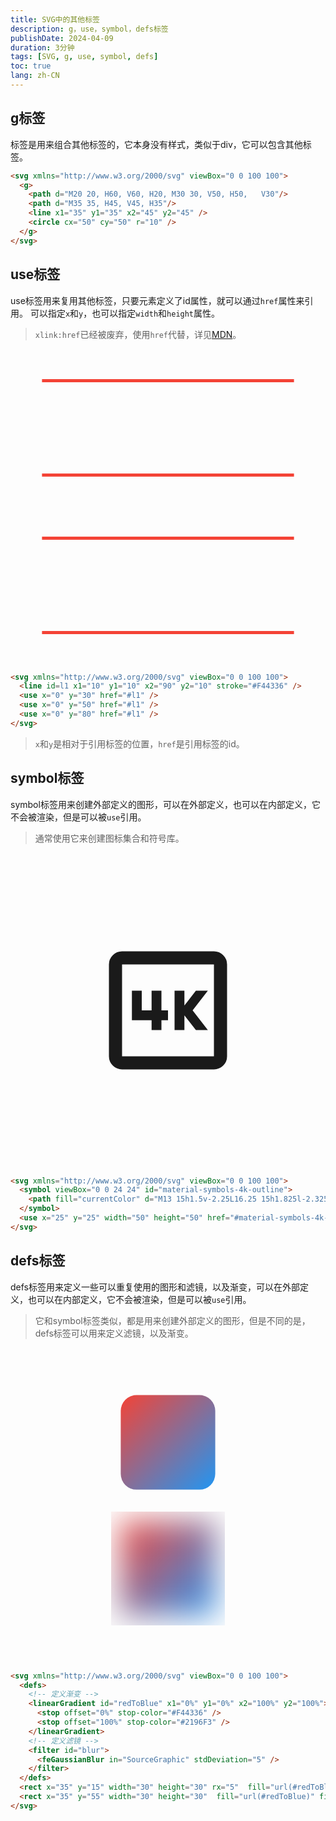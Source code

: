 ```yaml
---
title: SVG中的其他标签
description: g，use，symbol，defs标签
publishDate: 2024-04-09
duration: 3分钟
tags: [SVG, g, use, symbol, defs]
toc: true
lang: zh-CN
---
```


## g标签

<g>标签是用来组合其他标签的，它本身没有样式，类似于div，它可以包含其他标签。

```html
<svg xmlns="http://www.w3.org/2000/svg" viewBox="0 0 100 100">
  <g>
    <path d="M20 20, H60, V60, H20, M30 30, V50, H50,   V30"/>
    <path d="M35 35, H45, V45, H35"/>
    <line x1="35" y1="35" x2="45" y2="45" />
    <circle cx="50" cy="50" r="10" />
  </g>
</svg>  
```

## use标签

use标签用来复用其他标签，只要元素定义了id属性，就可以通过`href`属性来引用。
可以指定`x`和`y`，也可以指定`width`和`height`属性。

> `xlink:href`已经被废弃，使用`href`代替，详见[MDN](https://developer.mozilla.org/en-US/docs/Web/SVG/Attribute/xlink:href)。

<svg class="svg-markdown" xmlns="http://www.w3.org/2000/svg" viewBox="0 0 100 100">
  <line id=l1 x1="10" y1="10" x2="90" y2="10" stroke="#F44336" />
  <use x="0" y="30" href="#l1" />
  <use x="0" y="50" href="#l1" />
  <use x="0" y="80" href="#l1" />
</svg>

```html
<svg xmlns="http://www.w3.org/2000/svg" viewBox="0 0 100 100">
  <line id=l1 x1="10" y1="10" x2="90" y2="10" stroke="#F44336" />
  <use x="0" y="30" href="#l1" />
  <use x="0" y="50" href="#l1" />
  <use x="0" y="80" href="#l1" />
</svg>
```

> `x`和`y`是相对于引用标签的位置，`href`是引用标签的id。

## symbol标签

symbol标签用来创建外部定义的图形，可以在外部定义，也可以在内部定义，它不会被渲染，但是可以被`use`引用。

> 通常使用它来创建图标集合和符号库。

<svg class="svg-markdown" xmlns="http://www.w3.org/2000/svg" viewBox="0 0 100 100">
  <symbol viewBox="0 0 24 24" id="material-symbols-4k-outline">
    <path fill="currentColor" d="M13 15h1.5v-2.25L16.25 15h1.825l-2.325-3l2.325-3H16.25l-1.75 2.25V9H13zm-3.5 0H11v-1.5h1V12h-1V9H9.5v3H8V9H6.5v4.5h3zM5 21q-.825 0-1.412-.587T3 19V5q0-.825.588-1.412T5 3h14q.825 0 1.413.588T21 5v14q0 .825-.587 1.413T19 21zm0-2h14V5H5zM5 5v14z" />
  </symbol>
  <use x="25" y="25" width="50" height="50" href="#material-symbols-4k-outline" />
</svg>

```html ml [++{2-4}]
<svg xmlns="http://www.w3.org/2000/svg" viewBox="0 0 100 100">
  <symbol viewBox="0 0 24 24" id="material-symbols-4k-outline">
    <path fill="currentColor" d="M13 15h1.5v-2.25L16.25 15h1.825l-2.325-3l2.325-3H16.25l-1.75 2.25V9H13zm-3.5 0H11v-1.5h1V12h-1V9H9.5v3H8V9H6.5v4.5h3zM5 21q-.825 0-1.412-.587T3 19V5q0-.825.588-1.412T5 3h14q.825 0 1.413.588T21 5v14q0 .825-.587 1.413T19 21zm0-2h14V5H5zM5 5v14z" />
  </symbol>
  <use x="25" y="25" width="50" height="50" href="#material-symbols-4k-outline" />
</svg>
```

## defs标签

defs标签用来定义一些可以重复使用的图形和滤镜，以及渐变，可以在外部定义，也可以在内部定义，它不会被渲染，但是可以被`use`引用。

> 它和symbol标签类似，都是用来创建外部定义的图形，但是不同的是，defs标签可以用来定义滤镜，以及渐变。

<svg class="svg-markdown" xmlns="http://www.w3.org/2000/svg" viewBox="0 0 100 100">
  <defs>
    <!-- 定义渐变 -->
    <linearGradient id="redToBlue" x1="0%" y1="0%" x2="100%" y2="100%">
      <stop offset="0%" stop-color="#F44336" />
      <stop offset="100%" stop-color="#2196F3" />
    </linearGradient>
    <!-- 定义滤镜 -->
    <filter id="blur">
      <feGaussianBlur in="SourceGraphic" stdDeviation="5" />
    </filter>
  </defs>
  <rect x="35" y="15" width="30" height="30" rx="5"  fill="url(#redToBlue)" />
  <rect x="35" y="55" width="30" height="30" fill="url(#redToBlue)" filter="url(#blur)" />
</svg>

```html
<svg xmlns="http://www.w3.org/2000/svg" viewBox="0 0 100 100">
  <defs>
    <!-- 定义渐变 -->
    <linearGradient id="redToBlue" x1="0%" y1="0%" x2="100%" y2="100%">
      <stop offset="0%" stop-color="#F44336" />
      <stop offset="100%" stop-color="#2196F3" />
    </linearGradient>
    <!-- 定义滤镜 -->
    <filter id="blur">
      <feGaussianBlur in="SourceGraphic" stdDeviation="5" />
    </filter>
  </defs>
  <rect x="35" y="15" width="30" height="30" rx="5"  fill="url(#redToBlue)" />
  <rect x="35" y="55" width="30" height="30"  fill="url(#redToBlue)" filter="url(#blur)" />
</svg>
```